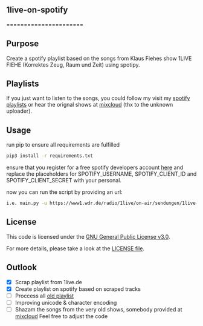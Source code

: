 ## 1live-on-spotify
======================
 
## Purpose
Create a spotify playlist based on the songs from Klaus Fiehes show 1LIVE FIEHE (Korrektes Zeug, Raum und Zeit) using spotipy.

## Playlists
If you just want to listen to the songs, you could follow my visit my [spotify playlists](https://open.spotify.com/playlist/5JY78EZpGkXJhhUsdqoEk2) or hear the orignal shows at [mixcloud](https://www.mixcloud.com/EinsliveFiehe/) (thx to the unknown uploader).

## Usage
run pip to ensure all requirements are fulfilled
 
```bash
pip3 install -r requirements.txt
```
ensure that you register for a free spotify developers account [here](https://developer.spotify.com/)
and replace the placeholders for SPOTIFY_USERNAME, SPOTIFY_CLIENT_ID and SPOTIFY_CLIENT_SECRET with your personal.

now you can run the script by providing an url:
```bash
i.e. main.py -u https://www1.wdr.de/radio/1live/on-air/sendungen/1live-fiehe/index.html
```

## License
This code is licensed under the [GNU General Public License v3.0](https://choosealicense.com/licenses/gpl-3.0/). <p>
For more details, please take a look at the [LICENSE file](https://github.com/argv1/1live-on-spotify/blob/main/LICENSE).

## Outlook
- [x] Scrap playlist from 1live.de
- [x] Create playlist on spotify based on scraped tracks
- [ ] Proccess all [old playlist](http://www.apage4u.de/music/playlist_fiehe.php)
- [ ] Improving unicode & character encoding
- [ ] Shazam the songs from the very old shows, somebody provided at [mixcloud](https://www.mixcloud.com/EinsliveFiehe/)
Feel free to adjust the code
